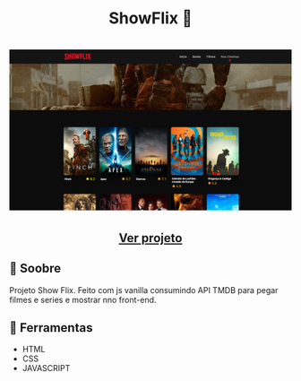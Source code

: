 <h1 align=" center"> 
    ShowFlix 🍿
</h1>

<h1>
    <img src="showflix.png">
</h1>

<h2 align="center">
    <a href="https://matheusnlourenco.github.io/project-showflix/">Ver projeto</a>
</h2>
<h2>🚨 Soobre </h2>

Projeto Show Flix. Feito com js vanilla consumindo API TMDB para pegar filmes e series e mostrar nno front-end.

<h2>🔨 Ferramentas </h2>

- HTML
- CSS
- JAVASCRIPT
